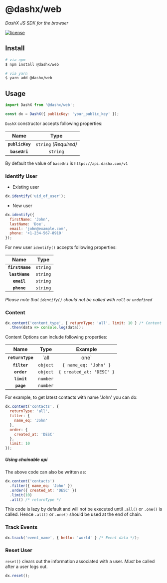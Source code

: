 # @dashx/web

_DashX JS SDK for the browser_

<p>
  <a href="/LICENSE">
    <img src="https://badgen.net/badge/license/MIT/blue" alt="license"/>
  </a>
</p>

## Install

```sh
# via npm
$ npm install @dashx/web

# via yarn
$ yarn add @dashx/web
```

## Usage

```javascript
import DashX from '@dashx/web';

const dx = DashX({ publicKey: 'your_public_key' });
```

`DashX` constructor accepts following properties:

|Name|Type|
|:---:|:--:|
|**`publicKey`**|`string` _(Required)_ |
|**`baseUri`**|`string`|

By default the value of `baseUri` is `https://api.dashx.com/v1`

### Identify User

- Existing user

```javascript
dx.identify('uid_of_user');
```

- New user

```javascript
dx.identify({
  firstName: 'John',
  lastName: 'Doe',
  email: 'john@example.com',
  phone: '+1-234-567-8910'
});
```

For new user `identify()` accepts following properties:

|Name|Type|
|:---:|:--:|
|**`firstName`**|`string`|
|**`lastName`**|`string`|
|**`email`**|`string`|
|**`phone`**|`string`|

*Please note that `identify()` should not be called with `null` or `undefined`*

### Content

```javascript
dx.content('content_type', { returnType: 'all', limit: 10 } /* Content Options */)
  .then(data => console.log(data));
```

Content Options can include following properties:

|Name|Type|Example|
|:--:|:--:|:-----:|
|**`returnType`**|`all | one`||
|**`filter`**|`object`|`{ name_eq: 'John' }`|
|**`order`**|`object`|`{ created_at: 'DESC' }`|
|**`limit`**|`number`||
|**`page`**|`number`||

For example, to get latest contacts with name 'John' you can do:

```javascript
dx.content('contacts', {
  returnType: 'all',
  filter: {
    name_eq: 'John'
  },
  order: {
    created_at: 'DESC'
  },
  limit: 10
});
```

##### Using chainable api

The above code can also be written as:

```javascript
dx.content('contacts')
  .filter({ name_eq: 'John' })
  .order({ created_at: 'DESC' })
  .limit(10)
  .all() /* returnType */
```

This code is lazy by default and will not be executed until `.all()` or `.one()` is called.
Hence `.all()` or `.one()` should be used at the end of chain.

### Track Events

```javascript
dx.track('event_name', { hello: 'world' } /* Event data */);
```

### Reset User

`reset()` clears out the information associated with a user. *Must* be called after a user logs out.

```javascript
dx.reset();
```

